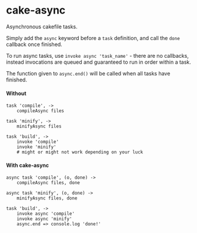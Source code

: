 cake-async
==========

Asynchronous cakefile tasks.

Simply add the `async` keyword before a `task` definition, and call the `done` callback once finished.

To run async tasks, use `invoke async 'task_name'` - there are no callbacks, instead invocations are queued and guaranteed to run in order within a task.

The function given to `async.end()` will be called when all tasks have finished.

#### Without

    task 'compile', ->
        compileAsync files

    task 'minify', ->
        minifyAsync files

    task 'build', ->
        invoke 'compile'
        invoke 'minify'
        # might or might not work depending on your luck

#### With cake-async

    async task 'compile', (o, done) ->
        compileAsync files, done

    async task 'minify', (o, done) ->
        minifyAsync files, done

    task 'build', ->
        invoke async 'compile'
        invoke async 'minify'
        async.end => console.log 'done!'


